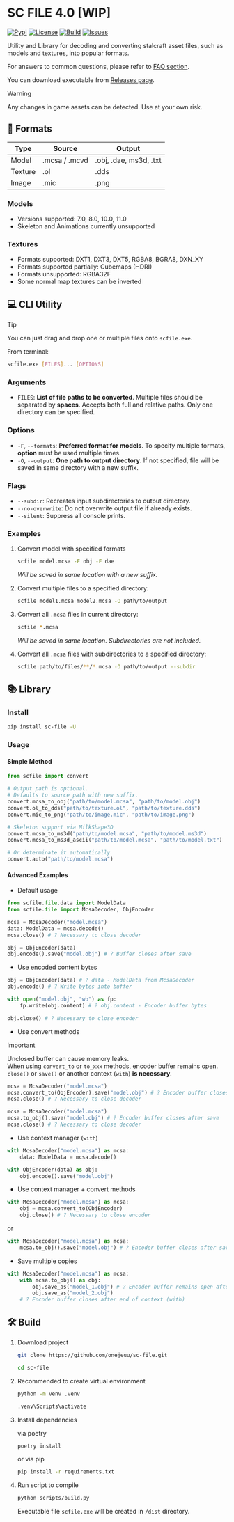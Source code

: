 # SC FILE 4.0 [WIP]

[![Pypi](https://img.shields.io/pypi/v/sc-file.svg)](https://pypi.org/project/sc-file)
[![License](https://img.shields.io/github/license/onejeuu/sc-file)](https://opensource.org/licenses/MIT)
[![Build](https://img.shields.io/github/actions/workflow/status/onejeuu/sc-file/build.yml)](https://github.com/onejeuu/sc-file/actions/workflows/build.yml)
[![Issues](https://img.shields.io/github/issues/onejeuu/sc-file)](https://github.com/onejeuu/sc-file/issues)

Utility and Library for decoding and converting stalcraft asset files, such as models and textures, into popular formats.

For answers to common questions, please refer to [FAQ section](FAQ.md).

You can download executable from [Releases page](https://github.com/onejeuu/sc-file/releases).

> [!WARNING]
> Any changes in game assets can be detected. Use at your own risk.

## 📁 Formats

| Type    | Source        | Output                 |
| ------- | ------------- | ---------------------- |
| Model   | .mcsa / .mcvd | .obj, .dae, ms3d, .txt |
| Texture | .ol           | .dds                   |
| Image   | .mic          | .png                   |

### Models

- Versions supported: 7.0, 8.0, 10.0, 11.0
- Skeleton and Animations currently unsupported

### Textures

- Formats supported: DXT1, DXT3, DXT5, RGBA8, BGRA8, DXN_XY
- Formats supported partially: Cubemaps (HDRI)
- Formats unsupported: RGBA32F
- Some normal map textures can be inverted

## 💻 CLI Utility

> [!TIP]
> You can just drag and drop one or multiple files onto `scfile.exe`.

From terminal:

```bash
scfile.exe [FILES]... [OPTIONS]
```

### Arguments

- `FILES`: **List of file paths to be converted**. Multiple files should be separated by **spaces**. Accepts both full and relative paths. Only one directory can be specified.

### Options

- `-F`, `--formats`: **Preferred format for models**. To specify multiple formats, **option** must be used multiple times.
- `-O`, `--output`: **One path to output directory**. If not specified, file will be saved in same directory with a new suffix.

### Flags

- `--subdir`: Recreates input subdirectories to output directory.
- `--no-overwrite`: Do not overwrite output file if already exists.
- `--silent`: Suppress all console prints.

### Examples

1. Convert model with specified formats

   ```bash
   scfile model.mcsa -F obj -F dae
   ```

   _Will be saved in same location with a new suffix._

2. Convert multiple files to a specified directory:

   ```bash
   scfile model1.mcsa model2.mcsa -O path/to/output
   ```

3. Convert all `.mcsa` files in current directory:

   ```bash
   scfile *.mcsa
   ```

   _Will be saved in same location. Subdirectories are not included._

4. Convert all `.mcsa` files with subdirectories to a specified directory:

   ```bash
   scfile path/to/files/**/*.mcsa -O path/to/output --subdir
   ```

## 📚 Library

### Install

```bash
pip install sc-file -U
```

### Usage

#### Simple Method

```python
from scfile import convert

# Output path is optional.
# Defaults to source path with new suffix.
convert.mcsa_to_obj("path/to/model.mcsa", "path/to/model.obj")
convert.ol_to_dds("path/to/texture.ol", "path/to/texture.dds")
convert.mic_to_png("path/to/image.mic", "path/to/image.png")

# Skeleton support via MilkShape3D
convert.mcsa_to_ms3d("path/to/model.mcsa", "path/to/model.ms3d")
convert.mcsa_to_ms3d_ascii("path/to/model.mcsa", "path/to/model.txt")

# Or determinate it automatically
convert.auto("path/to/model.mcsa")
```

#### Advanced Examples

- Default usage

```python
from scfile.file.data import ModelData
from scfile.file import McsaDecoder, ObjEncoder

mcsa = McsaDecoder("model.mcsa")
data: ModelData = mcsa.decode()
mcsa.close() # ? Necessary to close decoder

obj = ObjEncoder(data)
obj.encode().save("model.obj") # ? Buffer closes after save
```

- Use encoded content bytes

```python
obj = ObjEncoder(data) # ? data - ModelData from McsaDecoder
obj.encode() # ? Write bytes into buffer

with open("model.obj", "wb") as fp:
    fp.write(obj.content) # ? obj.content - Encoder buffer bytes

obj.close() # ? Necessary to close encoder
```

- Use convert methods

> [!IMPORTANT]
> Unclosed buffer can cause memory leaks. \
> When using `convert_to` or `to_xxx` methods, encoder buffer remains open. \
> `close()` or `save()` or another context (`with`) **is necessary**.

```python
mcsa = McsaDecoder("model.mcsa")
mcsa.convert_to(ObjEncoder).save("model.obj") # ? Encoder buffer closes after save
mcsa.close() # ? Necessary to close decoder
```

```python
mcsa = McsaDecoder("model.mcsa")
mcsa.to_obj().save("model.obj") # ? Encoder buffer closes after save
mcsa.close() # ? Necessary to close decoder
```

- Use context manager (`with`)

```python
with McsaDecoder("model.mcsa") as mcsa:
    data: ModelData = mcsa.decode()

with ObjEncoder(data) as obj:
    obj.encode().save("model.obj")
```

- Use context manager + convert methods

```python
with McsaDecoder("model.mcsa") as mcsa:
    obj = mcsa.convert_to(ObjEncoder)
    obj.close() # ? Necessary to close encoder
```

or

```python
with McsaDecoder("model.mcsa") as mcsa:
    mcsa.to_obj().save("model.obj") # ? Encoder buffer closes after save
```

- Save multiple copies

```python
with McsaDecoder("model.mcsa") as mcsa:
    with mcsa.to_obj() as obj:
        obj.save_as("model_1.obj") # ? Encoder buffer remains open after save_as
        obj.save_as("model_2.obj")
    # ? Encoder buffer closes after end of context (with)
```

## 🛠️ Build

1. Download project

   ```bash
   git clone https://github.com/onejeuu/sc-file.git
   ```

   ```bash
   cd sc-file
   ```

2. Recommended to create virtual environment

   ```bash
   python -m venv .venv
   ```

   ```bash
   .venv\Scripts\activate
   ```

3. Install dependencies

   via poetry

   ```bash
   poetry install
   ```

   or via pip

   ```bash
   pip install -r requirements.txt
   ```

4. Run script to compile

   ```bash
   python scripts/build.py
   ```

   Executable file `scfile.exe` will be created in `/dist` directory.
